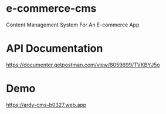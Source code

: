 # e-commerce-cms
Content Management System For An E-commerce App

# API Documentation

https://documenter.getpostman.com/view/8059699/TVKBYJ5o

# Demo

https://ardy-cms-b0327.web.app
